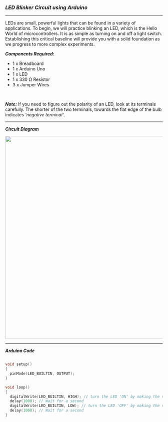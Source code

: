 ### ***LED Blinker Circuit using Arduino***

<hr>

LEDs are small, powerful lights that can be found in a variety of applications. 
To begin, we will practice blinking an LED, which is the Hello World of microcontrollers. It is as simple as turning on and off a light switch. 
Establishing this critical baseline will provide you with a solid foundation as we progress to more complex experiments.

***Components Required:***
- 1 x Breadboard
- 1 x Arduino Uno
- 1 x LED
- 1 x 330 Ω Resistor
- 3 x Jumper Wires

<br>

***Note:*** If you need to figure out the polarity of an LED, look at its terminals carefully. The shorter of the two terminals, towards the flat edge of the bulb indicates _'negative terminal'_.

<hr>

***Circuit Diagram***

<img src="https://user-images.githubusercontent.com/107066424/230366626-904477ba-7252-4347-8ed1-ebe85dee8742.png" width="650">

<hr>

***Arduino Code***

```cpp

void setup()
{
  pinMode(LED_BUILTIN, OUTPUT);
}

void loop()
{
  digitalWrite(LED_BUILTIN, HIGH); // turn the LED 'ON' by making the voltage HIGH
  delay(1000); // Wait for a second
  digitalWrite(LED_BUILTIN, LOW); // turn the LED 'OFF' by making the voltage LOW
  delay(1000); // Wait for a second
}

```

